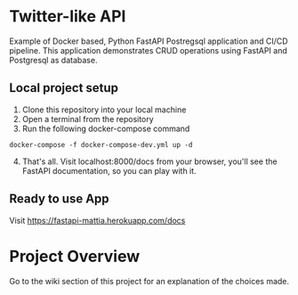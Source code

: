 # Twitter-like API

Example of Docker based, Python FastAPI Postregsql application and CI/CD pipeline. This application demonstrates CRUD operations using FastAPI and Postgresql as database. 

## Local project setup

1. Clone this repository into your local machine
2. Open a terminal from the repository
3. Run the following docker-compose command
```
docker-compose -f docker-compose-dev.yml up -d 
```
4. That's all. Visit localhost:8000/docs from your browser, you'll see the FastAPI documentation, so you can play with it.


## Ready to use App

Visit https://fastapi-mattia.herokuapp.com/docs


# Project Overview

Go to the wiki section of this project for an explanation of the choices made.

